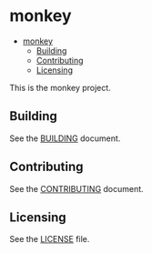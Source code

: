 # monkey

<!--toc:start-->

- [monkey](#monkey)
  - [Building](#building)
  - [Contributing](#contributing)
  - [Licensing](#licensing)
  <!--toc:end-->

This is the monkey project.

## Building

See the [BUILDING](BUILDING.md) document.

## Contributing

See the [CONTRIBUTING](CONTRIBUTING.md) document.

## Licensing

See the [LICENSE](LICENSE) file.
